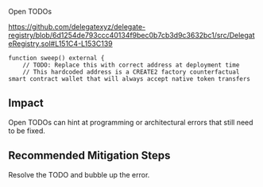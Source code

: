    Open TODOs

https://github.com/delegatexyz/delegate-registry/blob/6d1254de793ccc40134f9bec0b7cb3d9c3632bc1/src/DelegateRegistry.sol#L151C4-L153C139

    function sweep() external {
        // TODO: Replace this with correct address at deployment time
        // This hardcoded address is a CREATE2 factory counterfactual smart contract wallet that will always accept native token transfers


## Impact
Open TODOs can hint at programming or architectural errors that still need to be fixed.

## Recommended Mitigation Steps
Resolve the TODO and bubble up the error.